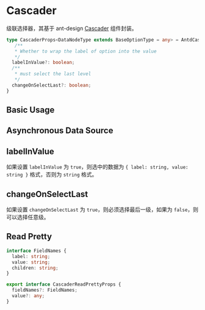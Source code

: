 # Cascader

级联选择器，其基于 ant-design [Cascader](https://ant.design/components/cascader-cn/) 组件封装。

```ts
type CascaderProps<DataNodeType extends BaseOptionType = any> = AntdCascaderProps<DataNodeType> & {
   /**
   * Whether to wrap the label of option into the value
   */
  labelInValue?: boolean;
  /**
   * must select the last level
   */
  changeOnSelectLast?: boolean;
}
```

## Basic Usage

<code src="./demos/new-demos/basic.tsx"></code>

## Asynchronous Data Source

<code src="./demos/new-demos/loadData.tsx"></code>

## labelInValue

如果设置 `labelInValue` 为 `true`，则选中的数据为 `{ label: string, value: string }` 格式，否则为 `string` 格式。

<code src="./demos/new-demos/labelInValue.tsx"></code>

## changeOnSelectLast

如果设置 `changeOnSelectLast` 为 `true`，则必须选择最后一级，如果为 `false`，则可以选择任意级。

<code src="./demos/new-demos/changeOnSelectLast.tsx"></code>

## Read Pretty

```ts
interface FieldNames {
  label: string;
  value: string;
  children: string;
}

export interface CascaderReadPrettyProps {
  fieldNames?: FieldNames;
  value?: any;
}
```

<code src="./demos/new-demos/read-pretty.tsx"></code>

